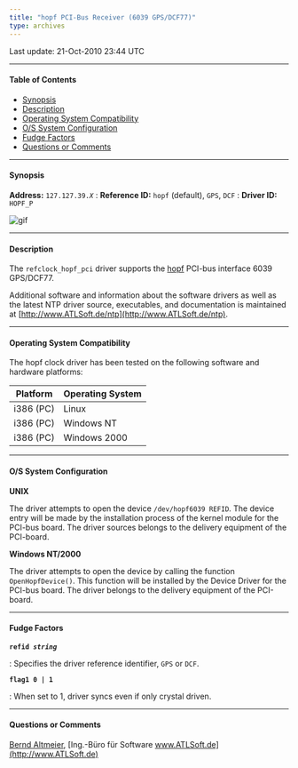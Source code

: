```yaml
---
title: "hopf PCI-Bus Receiver (6039 GPS/DCF77)"
type: archives
---
```


Last update: 21-Oct-2010 23:44 UTC

* * *

#### Table of Contents

*   [Synopsis](/archives/drivers/driver39/#synopsis)
*   [Description](/archives/drivers/driver39/#description)
*   [Operating System Compatibility](/archives/drivers/driver39/#operating-system-compatibility)
*   [O/S System Configuration](/archives/drivers/driver39/#os-system-configuration)
*   [Fudge Factors](/archives/drivers/driver39/#fudge-factors)
*   [Questions or Comments](/archives/drivers/driver39/#questions-or-comments)

* * *

#### Synopsis

**Address:** <code>127.127.39._X_</code>
: **Reference ID:** `hopf` (default), `GPS`, `DCF`
: **Driver ID:** `HOPF_P`

![gif](/archives/pic/fg6039.jpg)

* * *

#### Description

The `refclock_hopf_pci` driver supports the [hopf](http://www.hopf.com) PCI-bus interface 6039 GPS/DCF77.

Additional software and information about the software drivers as well as the latest NTP driver source, executables, and documentation is maintained at [http://www.ATLSoft.de/ntp](http://www.ATLSoft.de/ntp).

* * *

#### Operating System Compatibility

The hopf clock driver has been tested on the following software and hardware platforms:

| Platform | Operating System |
| ----- | ----- |
| i386 (PC) | Linux |
| i386 (PC) | Windows NT |
| i386 (PC) | Windows 2000 |

* * *

#### O/S System Configuration

**UNIX**

The driver attempts to open the device `/dev/hopf6039 REFID`. The device entry will be made by the installation process of the kernel module for the PCI-bus board. The driver sources belongs to the delivery equipment of the PCI-board.

**Windows NT/2000**

The driver attempts to open the device by calling the function `OpenHopfDevice()`. This function will be installed by the Device Driver for the PCI-bus board. The driver belongs to the delivery equipment of the PCI-board.

* * *

#### Fudge Factors

<code>**refid _string_**</code>

: Specifies the driver reference identifier, `GPS` or `DCF`.

<code>**flag1 0 | 1**</code>

: When set to 1, driver syncs even if only crystal driven.

* * *

#### Questions or Comments

[Bernd Altmeier](mailto:altmeier@atlsoft.de), [Ing.-Büro für Software www.ATLSoft.de](http://www.ATLSoft.de)